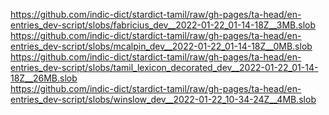 https://github.com/indic-dict/stardict-tamil/raw/gh-pages/ta-head/en-entries_dev-script/slobs/fabricius_dev__2022-01-22_01-14-18Z__3MB.slob  
https://github.com/indic-dict/stardict-tamil/raw/gh-pages/ta-head/en-entries_dev-script/slobs/mcalpin_dev__2022-01-22_01-14-18Z__0MB.slob  
https://github.com/indic-dict/stardict-tamil/raw/gh-pages/ta-head/en-entries_dev-script/slobs/tamil_lexicon_decorated_dev__2022-01-22_01-14-18Z__26MB.slob  
https://github.com/indic-dict/stardict-tamil/raw/gh-pages/ta-head/en-entries_dev-script/slobs/winslow_dev__2022-01-22_10-34-24Z__4MB.slob  
